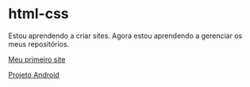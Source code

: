 # html-css
 Estou aprendendo a criar sites. Agora estou aprendendo a 
 gerenciar os meus repositórios.

 <a href="https://jhonatanccsouza.github.io/html-css/exercicios/ex001/index.html">Meu primeiro site</a>

 <a href="https://jhonatanccsouza.github.io/projeto-android/index.hmtl">Projeto Android</a>
